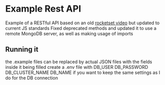 # Example Rest API
  Example of a RESTful API based on an old [rocketset video](https://www.youtube.com/watch?v=BN_8bCfVp88) but updated to current JS standards
  Fixed deprecated methods and updated it to use a remote MongoDB server, as well as making usage of imports

## Running it
  the .example files can be replaced by actual JSON files with the fields inside it being filled
  create a .env file with DB_USER DB_PASSWORD DB_CLUSTER_NAME DB_NAME if you want to keep the same settings as I do for the DB connection
